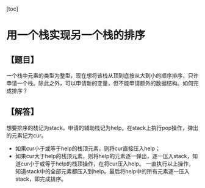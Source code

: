 [toc]
# 用一个栈实现另一个栈的排序
## 【题目】
一个栈中元素的类型为整型，现在想将该栈从顶到底按从大到小的顺序排序，只许申请一个栈。除此之外，可以申请新的变量，但不能申请额外的数据结构。如何完成排序？
## 【解答】
想要排序的栈记为stack，申请的辅助栈记为help。在stack上执行pop操作，弹出的元素记为cur。
- 如果cur小于或等于help的栈顶元素，则将cur直接压入help；
- 如果cur大于help的栈顶元素，则将help的元素逐一弹出，逐一压入stack，知道cur小于或等于help的栈顶操作，在将cur压入help。
一直执行以上操作，知道stack中的全部元素都压入到help。最后将help中的所有元素逐一压入stack，即完成排序。